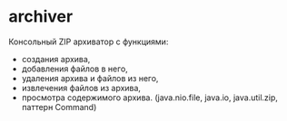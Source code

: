 # archiver
Консольный ZIP архиватор с функциями:
- создания архива,
- добавления файлов в него,
- удаления архива и файлов из него,
- извлечения файлов из архива,
- просмотра содержимого архива.
(java.nio.file, java.io, java.util.zip, паттерн Command)
